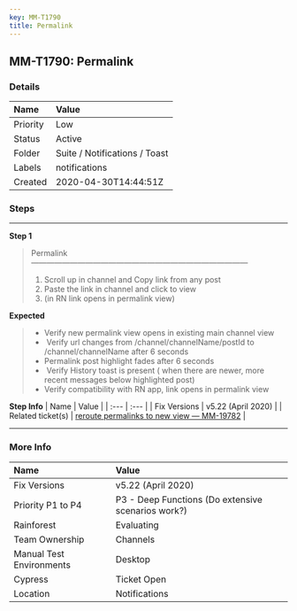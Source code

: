 ```yaml
---
key: MM-T1790
title: Permalink
---
```


## MM-T1790: Permalink

### Details

| Name     | Value                         |
| :------- | :---------------------------- |
| Priority | Low                           |
| Status   | Active                        |
| Folder   | Suite / Notifications / Toast |
| Labels   | notifications                 |
| Created  | 2020-04-30T14:44:51Z          |

### Steps

<hr/>

**Step 1**

> <article>Permalink<br>————————————————————————————<ol><li>Scroll up in channel and Copy link from any post</li><li>Paste the link in channel and click to view</li><li>(in RN link opens in permalink view)</li></ol></article>

**Expected**

> <article><ul><li>Verify new permalink view opens in existing main channel view</li><li> Verify url changes from /channel/channelName/postId to /channel/channelName after 6 seconds </li><li>Permalink post highlight fades after 6 seconds</li><li> Verify History toast is present ( when there are newer, more recent messages below highlighted post) </li><li>Verify compatibility with RN app, link opens in permalink view</li></ul></article>

**Step Info**
| Name | Value |
| :--- | :--- |
| Fix Versions | v5.22 (April 2020) |
| Related ticket(s) | <a href="https://mattermost.atlassian.net/browse/MM-19782">reroute permalinks to new view — MM-19782</a> |

<hr/>

### More Info

| Name                     | Value                                              |
| :----------------------- | :------------------------------------------------- |
| Fix Versions             | v5.22 (April 2020)                                 |
| Priority P1 to P4        | P3 - Deep Functions (Do extensive scenarios work?) |
| Rainforest               | Evaluating                                         |
| Team Ownership           | Channels                                           |
| Manual Test Environments | Desktop                                            |
| Cypress                  | Ticket Open                                        |
| Location                 | Notifications                                      |
